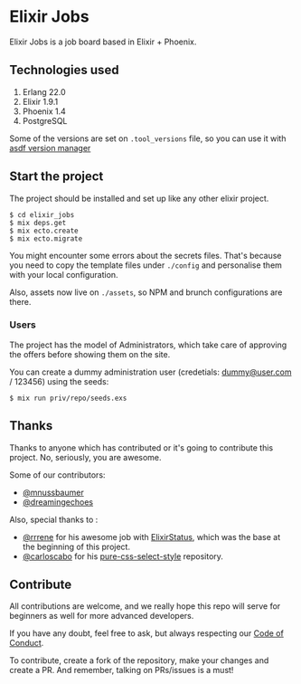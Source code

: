 # Elixir Jobs

Elixir Jobs is a job board based in Elixir + Phoenix.

## Technologies used

1. Erlang 22.0
2. Elixir 1.9.1
3. Phoenix 1.4
4. PostgreSQL

Some of the versions are set on `.tool_versions` file, so you can use it with [asdf version manager](https://github.com/asdf-vm/asdf)

## Start the project

The project should be installed and set up like any other elixir project.

```
$ cd elixir_jobs
$ mix deps.get
$ mix ecto.create
$ mix ecto.migrate
```

You might encounter some errors about the secrets files. That's because you need to copy the template files under `./config` and personalise them with your local configuration.

Also, assets now live on `./assets`, so NPM and brunch configurations are there.

### Users

The project has the model of Administrators, which take care of approving the offers before showing them on the site.

You can create a dummy administration user (credetials: dummy@user.com / 123456)  using the seeds:

```
$ mix run priv/repo/seeds.exs
```

## Thanks

Thanks to anyone which has contributed or it's going to contribute this project. No, seriously, you are awesome.

Some of our contributors:

- [@mnussbaumer](https://github.com/mnussbaumer)
- [@dreamingechoes](https://github.com/dreamingechoes)

Also, special thanks to :

- [@rrrene](https://github.com/rrrene) for his awesome job with [ElixirStatus](https://github.com/rrrene/elixirstatus-web), which was the base at the beginning of this project.
- [@carloscabo](https://github.com/carloscabo) for his [pure-css-select-style](https://github.com/carloscabo/pure-css-select-style) repository.

## Contribute

All contributions are welcome, and we really hope this repo will serve for beginners as well for more advanced developers.

If you have any doubt, feel free to ask, but always respecting our [Code of Conduct](https://github.com/odarriba/elixir_jobs/blob/master/CODE_OF_CONDUCT.md).

To contribute, create a fork of the repository, make your changes and create a PR. And remember, talking on PRs/issues is a must!
